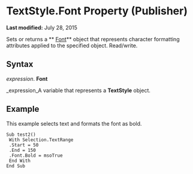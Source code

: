 
# TextStyle.Font Property (Publisher)

 **Last modified:** July 28, 2015

Sets or returns a  ** [Font](992fda94-2820-d665-0d78-efd4b5434731.md)** object that represents character formatting attributes applied to the specified object. Read/write.

## Syntax

 _expression_. **Font**

 _expression_A variable that represents a  **TextStyle** object.


## Example

This example selects text and formats the font as bold.


```
Sub test2() 
 With Selection.TextRange 
 .Start = 50 
 .End = 150 
 .Font.Bold = msoTrue 
 End With 
End Sub
```

